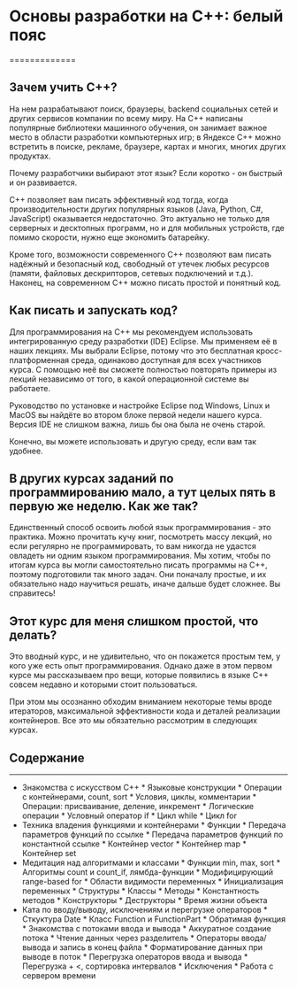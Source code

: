 # Основы разработки на C++: белый пояс #
=============

## Зачем учить С++? ##

На нем разрабатывают поиск, браузеры, backend социальных сетей и других сервисов компании по всему миру. На С++ написаны популярные библиотеки машинного обучения, он занимает важное место в области разработки компьютерных игр; в Яндексе C++ можно встретить в поиске, рекламе, браузере, картах и многих, многих других продуктах.

Почему разработчики выбирают этот язык? Если коротко - он быстрый и он развивается.

C++ позволяет вам писать эффективный код тогда, когда производительности других популярных языков (Java, Python, C#, JavaScript) оказывается недостаточно. Это актуально не только для серверных и десктопных программ, но и для мобильных устройств, где помимо скорости, нужно еще экономить батарейку.

Кроме того, возможности современного C++ позволяют вам писать надёжный и безопасный код, свободный от утечек любых ресурсов (памяти, файловых дескрипторов, сетевых подключений и т.д.). Наконец, на современном C++ можно писать простой и понятный код. 

## Как писать и запускать код? ##

Для программирования на С++ мы рекомендуем использовать интегрированную среду разработки (IDE) Eclipse. Мы применяем её в наших лекциях. Мы выбрали Eclipse, потому что это бесплатная кросс-платформенная среда, одинаково доступная для всех участников курса. С помощью неё вы сможете полностью повторять примеры из лекций независимо от того,  в какой операционной системе вы работаете. 

Руководство по установке и настройке Eclipse под Windows, Linux и MacOS вы найдёте во втором блоке первой недели нашего курса. Версия IDE не слишком важна, лишь бы она была не очень старой.

Конечно, вы можете использовать и другую среду, если вам так удобнее.

## В других курсах заданий по программированию мало, а тут целых пять в первую же неделю. Как же так? ##

Единственный способ освоить любой язык программирования - это практика. Можно прочитать кучу книг, посмотреть массу лекций, но если регулярно не программировать, то вам никогда не удастся овладеть ни одним языком программирования. Мы хотим, чтобы по итогам курса вы могли самостоятельно писать программы на C++, поэтому подготовили так много задач. Они поначалу простые, и их обязательно надо научиться решать, иначе дальше будет сложнее. Вы справитесь!

## Этот курс для меня слишком простой, что делать? ##

Это вводный курс, и не удивительно, что он покажется простым тем, у кого уже есть опыт программирования. Однако даже в этом первом курсе мы рассказываем про вещи, которые появились в языке С++ совсем недавно и которыми стоит пользоваться. 

При этом мы осознанно обходим вниманием некоторые темы вроде итераторов, максимальной эффективности кода и деталей реализации контейнеров. Все это мы обязательно рассмотрим в следующих курсах.

## Содержание ##
---------------

   * Знакомства с искусством С++
              * Языковые конструкции
              * Операции с контейнерами, count, sort
              * Условия, циклы, комментарии
              * Операции: присваивание, деление, инкремент
              * Логические операции
              * Условный оператор if
              * Цикл while
              * Цикл for
   * Техника владения функциями и контейнерами
              * Функции
              * Передача параметров функций по ссылке
              * Передача параметров функций по константной ссылке
              * Контейнер vector
              * Контейнер map
              * Контейнер set
   * Медитация над алгоритмами и классами
              * Функции min, max, sort
              * Алгоритмы count и count_if, лямбда-функции
              * Модифицирующий range-based for
              * Области видимости переменных
              * Инициализация переменных
              * Структуры
              * Классы
              * Методы
              * Константность методов
              * Конструкторы
              * Деструкторы
              * Время жизни объекта
   * Ката по вводу/выводу, исключениям и перегрузке операторов
              * Сткуктура Date
              * Класс Function и FunctionPart
              * Обратимая функция
              * Знакомства с потоками ввода и вывода
              * Аккуратное создание потока
              * Чтение данных через разделитель
              * Операторы ввода/вывода и запись в конец файла
              * Форматирование данных при выводе в поток
              * Перегрузка операторов ввода и вывода
              * Перегрузка + <, сортировка интервалов
              * Исключения
              * Работа с сервером времени
